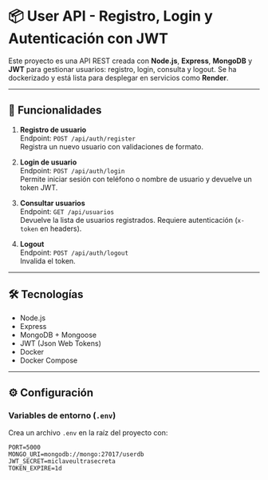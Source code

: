 # 📦 User API - Registro, Login y Autenticación con JWT

Este proyecto es una API REST creada con **Node.js**, **Express**, **MongoDB** y **JWT** para gestionar usuarios: registro, login, consulta y logout. Se ha dockerizado y está lista para desplegar en servicios como **Render**.

---

## 🚀 Funcionalidades

1. **Registro de usuario**  
   Endpoint: `POST /api/auth/register`  
   Registra un nuevo usuario con validaciones de formato.

2. **Login de usuario**  
   Endpoint: `POST /api/auth/login`  
   Permite iniciar sesión con teléfono o nombre de usuario y devuelve un token JWT.

3. **Consultar usuarios**  
   Endpoint: `GET /api/usuarios`  
   Devuelve la lista de usuarios registrados. Requiere autenticación (`x-token` en headers).

4. **Logout**  
   Endpoint: `POST /api/auth/logout`  
   Invalida el token.

---

## 🛠️ Tecnologías

- Node.js
- Express
- MongoDB + Mongoose
- JWT (Json Web Tokens)
- Docker
- Docker Compose

---

## ⚙️ Configuración

### Variables de entorno (`.env`)

Crea un archivo `.env` en la raíz del proyecto con:

```env
PORT=5000
MONGO_URI=mongodb://mongo:27017/userdb
JWT_SECRET=miclaveultrasecreta
TOKEN_EXPIRE=1d
